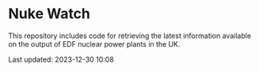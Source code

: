 # Nuke Watch

This repository includes code for retrieving the latest information available on the output of EDF nuclear power plants in the UK.

Last updated: 2023-12-30 10:08